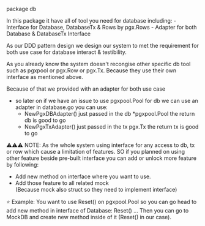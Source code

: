 package db

In this package it have all of tool you need for database including: - Interface for Database, DatabaseTx & Rows by pgx.Rows - Adapter for both Database & DatabaseTx Interface

As our DDD pattern design we design our system to met the requirement for both use case for database interact & testibility.

As you already know the system doesn't recongise other specific db tool such as pgxpool or pgx.Row or pgx.Tx. Because they use their own interface as mentioned above.

Because of that we provided with an adapter for both use case

-   so later on if we have an issue to use pgxpool.Pool for db we can use an adapter in database.go you can use:
    -   NewPgxDBAdapter() just passed in the db \*pgxpool.Pool the return db is good to go
    -   NewPgxTxAdapter() just passed in the tx pgx.Tx the return tx is good to go

⚠️⚠️⚠️ NOTE: As the whole system using interface for any access to db, tx or row which cause a limitation of features.
SO if you planned on using other feature beside pre-built interface you can add or unlock more feature by following:

-   Add new method on interface where you want to use.
-   Add those feature to all related mock  
     (Because mock also struct so they need to implement interface)

⭐ Example:
You want to use Reset() on pgxpool.Pool so you can go head to add new method in interface of Database: Reset() ...
Then you can go to MockDB and create new method inside of it (Reset() in our case).
